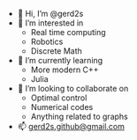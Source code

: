 - 👋 Hi, I’m @gerd2s
- 👀 I’m interested in
  - Real time computing
  - Robotics
  - Discrete Math
- 🌱 I’m currently learning
  - More modern C++
  - Julia
- 💞️ I’m looking to collaborate on
  - Optimal control
  - Numerical codes
  - Anything related to graphs
- 📫 gerd2s.github@gmail.com

<!---
gerd2s/gerd2s is a ✨ special ✨ repository because its `README.md` (this file) appears on your GitHub profile.
You can click the Preview link to take a look at your changes.
--->
